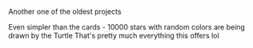 Another one of the oldest projects

Even simpler than the cards - 10000 stars with random colors are being drawn by the Turtle
That's pretty much everything this offers lol
